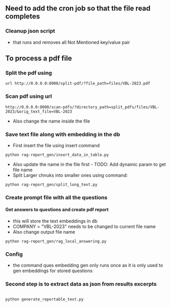 ## Need to add the cron job so that the file read completes


### Cleanup json script

-  that runs and removes all Not Mentioned key/value pair

## To process a pdf file

### Split the pdf using
```
url http://0.0.0.0:8000/split-pdf/?file_path=files/VBL-2023.pdf
```

### Scan pdf using url
```
http://0.0.0.0:8000/scan-pdfs/?directory_path=split_pdfs/files/VBL-2023/&orig_text_file=VBL-2023
```
- Also change the name inside the file

### Save text file along with embedding in the db

- First insert the file using insert command
```
python rag-report_gen/insert_data_in_table.py
```
- Also update the name in the file first - TODO: Add dynamic param to get file name
- Split Larger chnuks into smaller ones using command:
```
python rag-report_gen/split_long_text.py
```


### Create prompt file with all the questions

#### Get answers to questions and create pdf report
- this will store the text embeddings in db
- COMPANY = "VBL-2023" needs to be changed to current file name
- Also change output file name
```
python rag-report_gen/rag_local_answering.py 
```


### Config
- the command ques embedding gen only runs once as it is only used to gen embeddings for stored questions


### Second step is to extract data as json from results excerpts

```

python generate_reportable_text.py

```